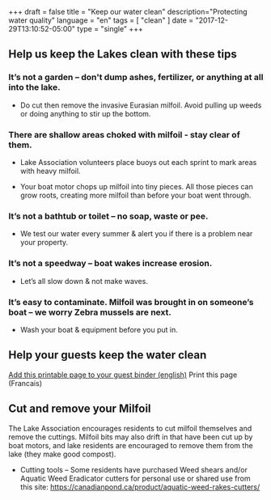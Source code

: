 +++
draft = false
title = "Keep our water clean"
description="Protecting water quality"
language = "en"
tags = [
    "clean"
]
date = "2017-12-29T13:10:52-05:00"
type = "single"
+++

## Help us keep the Lakes clean with these tips

### It’s not a garden – don't dump ashes, fertilizer, or anything at all into the lake. 

* Do cut then remove the invasive Eurasian milfoil. Avoid pulling up weeds or doing anything to stir up the bottom. 

### There are shallow areas choked with milfoil - stay clear of them.  

* Lake Association volunteers place buoys out each sprint to mark areas with heavy milfoil. 

* Your boat motor chops up milfoil into tiny pieces. All those pieces can grow roots, creating more milfoil than before your boat went through. 

### It’s not a bathtub or toilet – no soap, waste or pee.

* We test our water every summer & alert you if there is a problem near your property. 

### It’s not a speedway – boat wakes increase erosion.

* Let’s all slow down & not make waves. 

### It’s easy to contaminate. Milfoil was brought in on someone’s boat – we worry Zebra mussels are next.

* Wash your boat & equipment before you put in. 

## Help your guests keep the water clean
[Add this printable page to your guest binder (english)](/assets/docs/LacND_Binder_page-en.png)
Print this page (Francais) 

## Cut and remove your Milfoil
The Lake Association encourages residents to cut milfoil themselves and remove the cuttings. Milfoil bits may also drift in that have been cut up by boat motors, and lake residents are encouraged to remove them from the lake (they make good compost). 
 
* Cutting tools – Some residents have purchased Weed shears and/or Aquatic Weed Eradicator cutters for personal use or shared use from this site: https://canadianpond.ca/product/aquatic-weed-rakes-cutters/  
